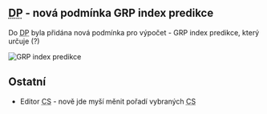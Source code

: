 ﻿---
categories: [fenix]
layout: fenix
---
##  <abbr title="Detailní plán">DP</abbr> - nová podmínka GRP index predikce
Do <abbr title="Detailní plán">DP</abbr> byla přidána nová podmínka pro výpočet - GRP index predikce, který určuje (?)

![GRP index predikce]({{site.url}}/data/GRP_index_predikce.png "GRP index predikce")

## Ostatní
<ul>
	<li>Editor <abbr title="cílové skupiny">CS</abbr> - nově jde myší měnit pořadí vybraných <abbr title="cílové skupiny">CS</abbr></li>
	</ul>
